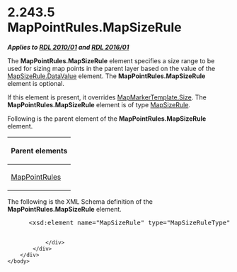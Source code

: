 <html dir="LTR" xmlns:mshelp="http://msdn.microsoft.com/mshelp" xmlns:ddue="http://ddue.schemas.microsoft.com/authoring/2003/5" xmlns:xlink="http://www.w3.org/1999/xlink" xmlns:tool="http://www.microsoft.com/tooltip">
    <head>
        <meta http-equiv="Content-Type" content="text/html; CHARSET=utf-8"></meta>
        <meta name="save" content="history"></meta>
        <title>2.243.5 MapPointRules.MapSizeRule</title>
        <xml>
            <mshelp:toctitle title="2.243.5 MapPointRules.MapSizeRule"></mshelp:toctitle>
            <mshelp:rltitle title="[MS-RDL]: MapPointRules.MapSizeRule"></mshelp:rltitle>
            <mshelp:keyword index="A" term="2df98a2f-160f-42a5-b4b8-ad0c67771992"></mshelp:keyword>
            <mshelp:attr name="DCSext.ContentType" value="open specification"></mshelp:attr>
            <mshelp:attr name="AssetID" value="2df98a2f-160f-42a5-b4b8-ad0c67771992"></mshelp:attr>
            <mshelp:attr name="TopicType" value="kbRef"></mshelp:attr>
            <mshelp:attr name="DCSext.Title" value="[MS-RDL]: MapPointRules.MapSizeRule" />
        </xml>
    </head>
    <body>
        <div id="header">
            <h1 class="heading">2.243.5 MapPointRules.MapSizeRule</h1>
        </div>
        <div id="mainSection">
            <div id="mainBody">
                <div id="allHistory" class="saveHistory"></div>
                <div id="sectionSection0" class="section" name="collapseableSection">
                    

<p><b><i>Applies to </i></b><a href="3428e690-a348-4ec7-8a6a-8efb42d2cdee.htm"><b><i>RDL 2010/01</i></b></a><b><i>
and </i></b><a href="52ce3983-2bfc-4e72-9359-42aaf5fe4509.htm"><b><i>RDL 2016/01</i></b></a></p>

<p>The <b>MapPointRules.MapSizeRule</b> element specifies a
size range to be used for sizing map points in the parent layer based on the
value of the <a href="3d6bc4e4-434e-4cc5-afe3-89b015474b89.htm">MapSizeRule.DataValue</a>
element. The <b>MapPointRules.MapSizeRule</b> element is optional. </p>

<p>If this element is present, it overrides <a href="4a9da2a2-6af9-447f-b717-43289943cb59.htm">MapMarkerTemplate.Size</a>.
The <b>MapPointRules.MapSizeRule</b> element is of type <a href="88220e4e-cd18-460e-b729-a8f10c2ee40b.htm">MapSizeRule</a>.</p>

<p>Following is the parent element of the <b>MapPointRules.MapSizeRule</b>
element.</p>

<table>
 <thead>
  <tr>
   <th>
   <p>Parent elements</p>
   </th>
  </tr>
 </thead>
 <tr>
  <td>
  <p><a href="d090d792-6d70-412c-b024-88c08de4d300.htm">MapPointRules</a></p>
  </td>
 </tr>
</table>

<p>The following is the XML Schema definition of the <b>MapPointRules.MapSizeRule</b>
element.</p>

<dl>
<dd>
<div><pre> &lt;xsd:element name=&quot;MapSizeRule&quot; type=&quot;MapSizeRuleType&quot; minOccurs=&quot;0&quot; /&gt;
  
</pre></div>
</dd></dl>


                </div>
            </div>
        </div>
    </body>
</html>